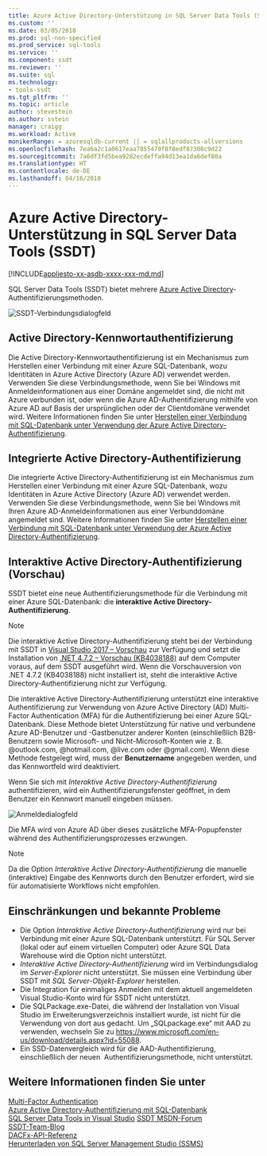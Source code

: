 ```yaml
---
title: Azure Active Directory-Unterstützung in SQL Server Data Tools (SSDT) | Microsoft-Dokumentation
ms.custom: ''
ms.date: 03/05/2018
ms.prod: sql-non-specified
ms.prod_service: sql-tools
ms.service: ''
ms.component: ssdt
ms.reviewer: ''
ms.suite: sql
ms.technology:
- tools-ssdt
ms.tgt_pltfrm: ''
ms.topic: article
author: stevestein
ms.author: sstein
manager: craigg
ms.workload: Active
monikerRange: = azuresqldb-current || = sqlallproducts-allversions
ms.openlocfilehash: 7ea6a2c1a0617eaa7855470f8f8edf87308c9d22
ms.sourcegitcommit: 7a6df3fd5bea9282ecdeffa94d13ea1da6def80a
ms.translationtype: HT
ms.contentlocale: de-DE
ms.lasthandoff: 04/16/2018
---
```

# <a name="azure-active-directory-support-in-sql-server-data-tools-ssdt"></a>Azure Active Directory-Unterstützung in SQL Server Data Tools (SSDT)

[!INCLUDE[appliesto-xx-asdb-xxxx-xxx-md.md](../includes/appliesto-xx-asdb-xxxx-xxx-md.md)]

SQL Server Data Tools (SSDT) bietet mehrere [Azure Active Directory](https://docs.microsoft.com/azure/active-directory/active-directory-whatis)-Authentifizierungsmethoden.

![SSDT-Verbindungsdialogfeld](media/azure-active-directory/interactive.png)

## <a name="active-directory-password-authentication"></a>Active Directory-Kennwortauthentifizierung

Die Active Directory-Kennwortauthentifizierung ist ein Mechanismus zum Herstellen einer Verbindung mit einer Azure SQL-Datenbank, wozu Identitäten in Azure Active Directory (Azure AD) verwendet werden.  Verwenden Sie diese Verbindungsmethode, wenn Sie bei Windows mit Anmeldeinformationen aus einer Domäne angemeldet sind, die nicht mit Azure verbunden ist, oder wenn die Azure AD-Authentifizierung mithilfe von Azure AD auf Basis der ursprünglichen oder der Clientdomäne verwendet wird. Weitere Informationen finden Sie unter [Herstellen einer Verbindung mit SQL-Datenbank unter Verwendung der Azure Active Directory-Authentifizierung](https://docs.microsoft.com/azure/sql-database/sql-database-aad-authentication).  

## <a name="active-directory-integrated-authentication"></a>Integrierte Active Directory-Authentifizierung

Die integrierte Active Directory-Authentifizierung ist ein Mechanismus zum Herstellen einer Verbindung mit einer Azure SQL-Datenbank, wozu Identitäten in Azure Active Directory (Azure AD) verwendet werden. Verwenden Sie diese Verbindungsmethode, wenn Sie bei Windows mit Ihren Azure AD-Anmeldeinformationen aus einer Verbunddomäne angemeldet sind. Weitere Informationen finden Sie unter [Herstellen einer Verbindung mit SQL-Datenbank unter Verwendung der Azure Active Directory-Authentifizierung](https://docs.microsoft.com/azure/sql-database/sql-database-aad-authentication).

## <a name="active-directory-interactive-authentication-preview"></a>Interaktive Active Directory-Authentifizierung (Vorschau)

SSDT bietet eine neue Authentifizierungsmethode für die Verbindung mit einer Azure SQL-Datenbank: die **interaktive Active Directory-Authentifizierung**.


> [!NOTE]
> Die interaktive Active Directory-Authentifizierung steht bei der Verbindung mit SSDT in [Visual Studio 2017 – Vorschau](https://www.visualstudio.com/vs/preview/) zur Verfügung und setzt die Installation von [.NET 4.7.2 – Vorschau (KB4038188)](https://go.microsoft.com/fwlink/?linkid=867317) auf dem Computer voraus, auf dem SSDT ausgeführt wird. Wenn die Vorschauversion von .NET 4.7.2 (KB4038188) nicht installiert ist, steht die interaktive Active Directory-Authentifizierung nicht zur Verfügung.


Die interaktive Active Directory-Authentifizierung unterstützt eine interaktive Authentifizierung zur Verwendung von Azure Active Directory (AD) Multi-Factor Authentication (MFA) für die Authentifizierung bei einer Azure SQL-Datenbank. Diese Methode bietet Unterstützung für native und verbundene Azure AD-Benutzer und -Gastbenutzer anderer Konten (einschließlich B2B-Benutzern sowie Microsoft- und Nicht-Microsoft-Konten wie z. B. @outlook.com, @hotmail.com, @live.com oder @gmail.com). Wenn diese Methode festgelegt wird, muss der **Benutzername** angegeben werden, und das Kennwortfeld wird deaktiviert. 

Wenn Sie sich mit *Interaktive Active Directory-Authentifizierung* authentifizieren, wird ein Authentifizierungsfenster geöffnet, in dem Benutzer ein Kennwort manuell eingeben müssen.

![Anmeldedialogfeld](media/azure-active-directory/sign-in.png)

Die MFA wird von Azure AD über dieses zusätzliche MFA-Popupfenster während des Authentifizierungsprozesses erzwungen.

> [!NOTE]
> Da die Option *Interaktive Active Directory-Authentifizierung* die manuelle (interaktive) Eingabe des Kennworts durch den Benutzer erfordert, wird sie für automatisierte Workflows nicht empfohlen.


## <a name="known-issues-and-limitations"></a>Einschränkungen und bekannte Probleme

- Die Option *Interaktive Active Directory-Authentifizierung* wird nur bei Verbindung mit einer Azure SQL-Datenbank unterstützt. Für SQL Server (lokal oder auf einem virtuellen Computer) oder Azure SQL Data Warehouse wird die Option nicht unterstützt.
- *Interaktive Active Directory-Authentifizierung* wird im Verbindungsdialog im *Server-Explorer* nicht unterstützt. Sie müssen eine Verbindung über SSDT mit *SQL Server-Objekt-Explorer* herstellen.
- Die Integration für einmaliges Anmelden mit dem aktuell angemeldeten Visual Studio-Konto wird für SSDT nicht unterstützt.
- Die SQLPackage.exe-Datei, die während der Installation von Visual Studio im Erweiterungsverzeichnis installiert wurde, ist nicht für die Verwendung von dort aus gedacht. Um „SQLpackage.exe“ mit AAD zu verwenden, wechseln Sie zu https://www.microsoft.com/en-us/download/details.aspx?id=55088. 
- Ein SSD-Datenvergleich wird für die AAD-Authentifizierung, einschließlich der neuen  Authentifizierungsmethode, nicht unterstützt.  





## <a name="see-also"></a>Weitere Informationen finden Sie unter  
[Multi-Factor Authentication](https://docs.microsoft.com/azure/sql-database/sql-database-ssms-mfa-authentication)  
[Azure Active Directory-Authentifizierung mit SQL-Datenbank](https://docs.microsoft.com/azure/sql-database/sql-database-aad-authentication-configure)  
[SQL Server Data Tools in Visual Studio](https://msdn.microsoft.com/library/hh272686(v=vs.103).aspx)  
[SSDT MSDN-Forum](https://social.msdn.microsoft.com/Forums/sqlserver/home?forum=ssdt)  
[SSDT-Team-Blog](http://blogs.msdn.com/b/ssdt/)  
[DACFx-API-Referenz](https://msdn.microsoft.com/library/dn645454.aspx)  
[Herunterladen von SQL Server Management Studio (SSMS)](../ssms/download-sql-server-management-studio-ssms.md)  
